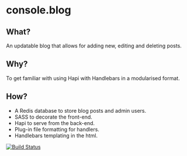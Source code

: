 # console.blog

## What?
An updatable blog that allows for adding new, editing and deleting posts.

## Why?
To get familiar with using Hapi with Handlebars in a modularised format.

## How?
* A Redis database to store blog posts and admin users.
* SASS to decorate the front-end.
* Hapi to serve from the back-end.
* Plug-in file formatting for handlers.
* Handlebars templating in the html.

<!-- travis -->
[![Build Status](https://travis-ci.org/sockinit/console.blog.svg?branch=master)](https://travis-ci.org/sockinit/console.blog)
